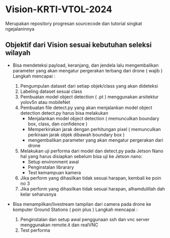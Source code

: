 # Vision-KRTI-VTOL-2024
Merupakan repository progresan sourcecode dan tutorial singkat ngejalaninnya 

## Objektif dari Vision sesuai kebutuhan seleksi wilayah

- Bisa mendeteksi payload, keranjang, dan jendela lalu mengembalikan parameter yang akan mengatur pergerakan terbang dari drone ( wajib )
  Langkah mencapai :
  1. Pengumpulan dataset dari setiap objek/class yang akan dideteksi
  2. Labeling dataset sesuai class
  3. Pembuatan model object detection ( .pt ) menggunakan arsitektur yolov5n atau mobileNet
  4. Pembuatan file detect.py yang akan menjalankan model object detection 
      detect.py harus bisa melakukan 
      - Menjalankan model object detection ( memunculkan boundary box, class, dan confidence )
      - Memperkirakan jarak dengan perhitungan pixel ( memunculkan perkiraan jarak objek dibawah boundary box )
      - mengembalikan parameter yang akan mengatur pergerakan dari drone
  5. Melakukan uji performa dari model dan detect.py pada Jetson Nano
      hal yang harus disiapkan sebelum bisa uji ke Jetson nano:
      - Setup environment awal
      - Penginstalan librarary
      - Test kemampuan kamera
  7. Jika perform yang dihasilkan tidak sesuai harapan, kembali ke poin no 3
  8. Jika perform yang dihasilkan tidak sesuai harapan, alhamdulillah dah kelar seharusnya
     
- Bisa menampilkan/livestream tampilan dari camera pada drone ke komputer Ground Stations ( poin plus )
  Langkah mencapai :
  1. Penginstalan dan setup awal penggunaan ssh dan vnc server menggunakan remote.it dan realVNC
  2. Test performa
